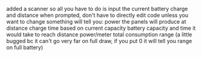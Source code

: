 added a scanner so all you have to do is input the current battery charge and distance when prompted, don't have to directly edit code unless you want to change something 
will tell you: 
power the panels will produce at distance
charge time based on current capacity
battery capacity and time it would take to reach distance
power/meter
total consumption
range (a little bugged bc it can't go very far on full draw, if you put 0 it will tell you range on full battery)
